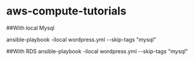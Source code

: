 # aws-compute-tutorials

##With local Mysql

ansible-playbook -ilocal wordpress.yml --skip-tags "mysql"

##With RDS
ansible-playbook -ilocal wordpress.yml --skip-tags "mysql"
